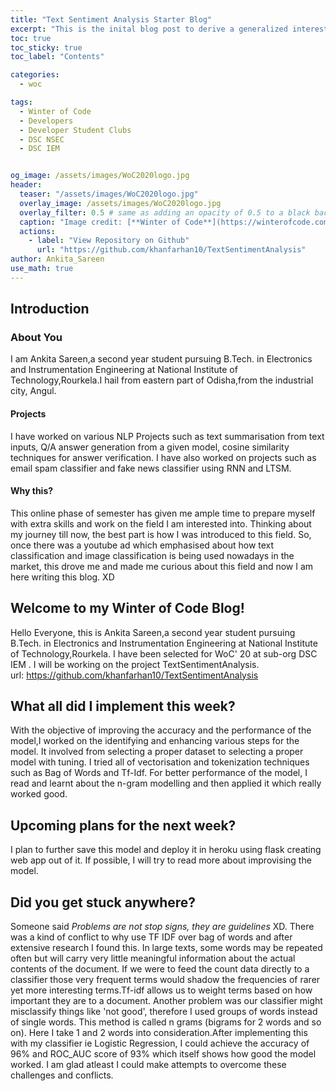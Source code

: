 ```yaml
---
title: "Text Sentiment Analysis Starter Blog"
excerpt: "This is the inital blog post to derive a generalized interest for the project of Text Sentiment Analysis."
toc: true
toc_sticky: true
toc_label: "Contents"

categories:
  - woc

tags:
  - Winter of Code
  - Developers
  - Developer Student Clubs
  - DSC NSEC
  - DSC IEM


og_image: /assets/images/WoC2020logo.jpg
header:
  teaser: "/assets/images/WoC2020logo.jpg"
  overlay_image: /assets/images/WoC2020logo.jpg
  overlay_filter: 0.5 # same as adding an opacity of 0.5 to a black background
  caption: "Image credit: [**Winter of Code**](https://winterofcode.com/) on [**Instagram**](https://www.instagram.com/winterofcode/)"
  actions:
    - label: "View Repository on Github"
      url: "https://github.com/khanfarhan10/TextSentimentAnalysis"
author: Ankita_Sareen
use_math: true
---
```

## Introduction

### About You
I am Ankita Sareen,a second year student pursuing B.Tech. in Electronics and Instrumentation Engineering at National Institute of Technology,Rourkela.I hail from eastern part of Odisha,from the industrial city, Angul.
#### Projects
I have worked on various NLP Projects such as text summarisation from text inputs, Q/A answer generation from a given model, cosine similarity techniques for answer verification.
I have also worked on projects such as email spam classifier and fake news classifier using RNN and LTSM.

#### Why this?
This online phase of semester has given me ample time to prepare myself with extra skills and work on the field I am interested into.
Thinking about my journey till now, the best part is how I was introduced to this field. So, once there was a youtube ad which emphasised about how text classification and image classification is being used nowadays in the market, this drove me and made me curious about this field and now I am here writing this blog. XD

## Welcome to my Winter of Code Blog!

Hello Everyone, this is Ankita Sareen,a second year student pursuing B.Tech. in Electronics and Instrumentation Engineering at National Institute of Technology,Rourkela. I have been selected for WoC' 20 at sub-org DSC IEM . I will be working on the project TextSentimentAnalysis.  
url: https://github.com/khanfarhan10/TextSentimentAnalysis

## What all did I implement this week?
With the objective of improving the accuracy and the performance of the model,I worked on the identifying and enhancing various steps for the model. It involved from selecting a proper dataset to selecting a proper model with tuning. I tried all of vectorisation and tokenization techniques such as Bag of Words and Tf-Idf. For better performance of the model, I read and learnt about the n-gram modelling and then applied it which really worked good.

## Upcoming plans for the next week?
I plan to further save this model and deploy it in heroku using flask creating web app out of it. If possible, I will try to read more about improvising the model.

## Did you get stuck anywhere?
Someone said *Problems are not stop signs, they are guidelines* XD.
There was a kind of conflict to why use TF IDF over bag of words and after extensive research I found this.
        In large texts, some words may be repeated often but will carry very little meaningful information about the actual contents of the document. If we were to feed the count data directly to a classifier those very frequent terms would shadow the frequencies of rarer yet more interesting terms.Tf-idf allows us to weight terms based on how important they are to a document.
Another problem was our classifier might misclassify things like 'not good', therefore I used groups of words instead of single words. This method is called n grams (bigrams for 2 words and so on). Here I take 1 and 2 words into consideration.After implementing this with my classifier ie Logistic Regression, I could achieve the accuracy of 96% and ROC_AUC score of 93% which itself shows how good the model worked.
I am glad atleast I could make attempts to overcome these challenges and conflicts.

